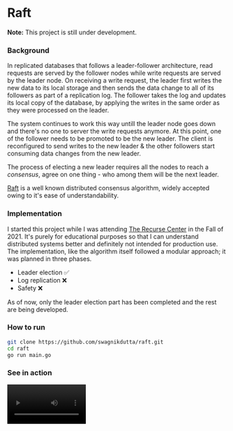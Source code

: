 # Raft

**Note:** This project is still under development.

### Background

In replicated databases that follows a leader-follower architecture, read requests are served by the follower nodes while write requests are served by the leader node. On receiving a write request, the leader first writes the new data to its local storage and then sends the data change to all of its followers as part of a replication log. The follower takes the log and updates its local copy of the database, by applying the writes in the same order as they were processed on the leader. 

The system continues to work this way untill the leader node goes down and there's no one to server the write requests anymore. At this point, one of the follower needs to be promoted to be the new leader. The client is reconfigured to send writes to the new leader & the other followers start consuming data changes from the new leader. 

The process of electing a new leader requires all the nodes to reach a _consensus_, agree on one thing - who among them will be the next leader. 

[Raft](https://raft.github.io/raft.pdf) is a well known distributed consensus algorithm, widely accepted owing to it's ease of understandability. 

### Implementation

I started this project while I was attending [The Recurse Center](https://www.recurse.com/) in the Fall of 2021. It's purely for educational purposes so that I can understand distributed systems better and definitely not intended for production use. The implementation, like the algorithm itself followed a modular approach; it was planned in three phases. 
- Leader election :white_check_mark:
- Log replication :x:
- Safety :x:

As of now, only the leader election part has been completed and the rest are being developed.

### How to run

```bash
git clone https://github.com/swagnikdutta/raft.git
cd raft
go run main.go
```


### See in action

<video src='https://github.com/swagnikdutta/repository-assets/blob/main/raft%20leader%20election.mp4' width=180/>
